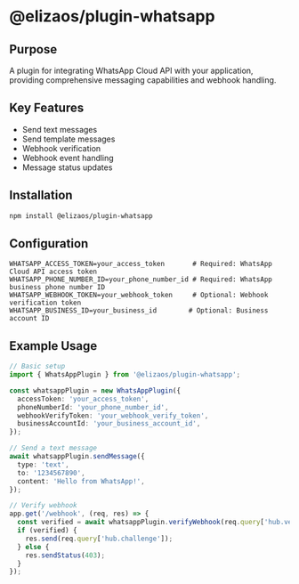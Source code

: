 # @elizaos/plugin-whatsapp

## Purpose

A plugin for integrating WhatsApp Cloud API with your application, providing comprehensive messaging capabilities and webhook handling.

## Key Features

- Send text messages
- Send template messages
- Webhook verification
- Webhook event handling
- Message status updates

## Installation

```bash
npm install @elizaos/plugin-whatsapp
```

## Configuration

```env
WHATSAPP_ACCESS_TOKEN=your_access_token       # Required: WhatsApp Cloud API access token
WHATSAPP_PHONE_NUMBER_ID=your_phone_number_id # Required: WhatsApp business phone number ID
WHATSAPP_WEBHOOK_TOKEN=your_webhook_token     # Optional: Webhook verification token
WHATSAPP_BUSINESS_ID=your_business_id        # Optional: Business account ID
```

## Example Usage

```typescript
// Basic setup
import { WhatsAppPlugin } from '@elizaos/plugin-whatsapp';

const whatsappPlugin = new WhatsAppPlugin({
  accessToken: 'your_access_token',
  phoneNumberId: 'your_phone_number_id',
  webhookVerifyToken: 'your_webhook_verify_token',
  businessAccountId: 'your_business_account_id',
});

// Send a text message
await whatsappPlugin.sendMessage({
  type: 'text',
  to: '1234567890',
  content: 'Hello from WhatsApp!',
});

// Verify webhook
app.get('/webhook', (req, res) => {
  const verified = await whatsappPlugin.verifyWebhook(req.query['hub.verify_token']);
  if (verified) {
    res.send(req.query['hub.challenge']);
  } else {
    res.sendStatus(403);
  }
});
```
